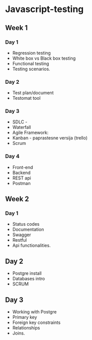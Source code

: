 # Javascript-testing

## Week 1

### Day 1

-   Regression testing
-   White box vs Black box testing
-   Functional testing
-   Testing scenarios.

### Day 2

-   Test plan/document
-   Testomat tool

### Day 3

-   SDLC -
-   Waterfall
-   Agile
    Framework:
-   Kanban - paprastesne versija (trello)
-   Scrum

### Day 4

-   Front-end
-   Backend
-   REST api
-   Postman

## Week 2

### Day 1

-   Status codes
-   Documentation
-   Swagger
-   Restful
-   Api functionalities.

## Day 2

-   Postgre install
-   Databases intro
-   SCRUM

## Day 3

-   Working with Postgre
-   Primary key
-   Foreign key constraints
-   Relationships
-   Joins.
